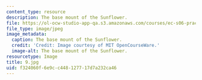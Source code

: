 ```yaml
---
content_type: resource
description: The base mount of the Sunflower.
file: https://ol-ocw-studio-app-qa.s3.amazonaws.com/courses/ec-s06-practical-electronics-fall-2004/f324060f6e9cc448127717d7a232ca46_9.jpg
file_type: image/jpeg
image_metadata:
  caption: The base mount of the Sunflower.
  credit: 'Credit: Image courtesy of MIT OpenCourseWare.'
  image-alt: The base mount of the Sunflower.
resourcetype: Image
title: 9.jpg
uid: f324060f-6e9c-c448-1277-17d7a232ca46
---
```

